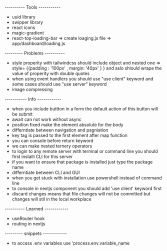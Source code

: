 ---------- Tools -----------
- uuid library
- swipper library
- react icons
- magic-gradient
- react-top-loading-bar  => create loaging.js file  => app/dashboard/loading.js



--------- Problems ----------
- style properity with tailwindcss should include object and nested one => style= {{padding : '100px' , margin: '40px' } }
  and aslo shlould wrape the value of properity with double quotes
- when using event handlers you should use "use client" keyword and some cases should use "use server" keyword
- image compressing 


----------- Info ------------
- when you include buttton in a form the default action of this button will be submit
- await can not work without async
- position fixed make the element absolute for the body
- differntiate between navigation and pagniation
- key tag is passed to the first element after map function
- you can console before return keyword
- we can make nested ternery operators 
- to login to any remote server with termnal or command line you should first installl CLI for this server
- if you want to ensure that package is installed just type the package name 
- differntiate between CLI and GUI
- when you get stuck with installation use powershell instead of command line
- to console in nextjs component you should add 'use client' keyword first
- discard changes means that file changes will not be committed but changes will stil in the local workplace



---------- Learned ------------
- useRouter hook
- routing in nextjs



--------- snippets ------------
- to access .env variables  use 'process.env.variable_name






